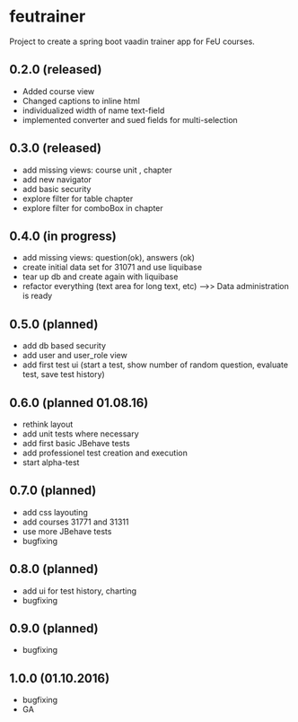 # feutrainer
Project to create a spring boot vaadin trainer app for FeU courses.

## 0.2.0 (released)
* Added course view
* Changed captions to inline html
* individualized width of name text-field
* implemented converter and sued fields for multi-selection

## 0.3.0 (released)
* add missing views: course unit , chapter 
* add new navigator 
* add basic security 
* explore filter for table chapter 
* explore filter for comboBox in chapter 

## 0.4.0 (in progress)
* add missing views: question(ok), answers (ok)
* create initial data set for 31071 and use liquibase
* tear up db and create again with liquibase
* refactor everything (text area for long text, etc)
-->> Data administration is ready

## 0.5.0 (planned)
* add db based security 
* add user and user_role view
* add first test ui (start a test, show number of random question, evaluate test, save test history)

## 0.6.0 (planned 01.08.16)
* rethink layout
* add unit tests where necessary
* add first basic JBehave tests
* add professionel test creation and execution
* start alpha-test

## 0.7.0 (planned)
* add css layouting
* add courses 31771 and 31311
* use more JBehave tests
* bugfixing

## 0.8.0 (planned)
* add ui for test history, charting
* bugfixing

## 0.9.0 (planned)
* bugfixing

## 1.0.0 (01.10.2016)
* bugfixing
* GA